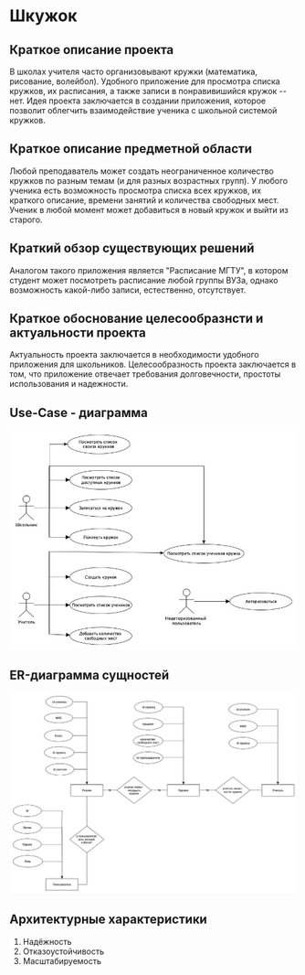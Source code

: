 # Шкужок

## Краткое описание проекта
В школах учителя часто организовывают кружки (математика, рисование, волейбол). 
Удобного приложение для просмотра списка кружков, их расписания, а также записи в понравивишийся кружок -- нет. 
Идея проекта заключается в создании приложения, которое позволит облегчить взаимодействие ученика с школьной системой кружков.

## Краткое описание предметной области
Любой преподаватель может создать неограниченное количество кружков по разным темам (и для разных возрастных групп). У любого ученика есть возможность просмотра списка всех кружков, их краткого описание, времени занятий и количества свободных мест. Ученик в любой момент может добавиться в новый кружок и выйти из старого. 

## Краткий обзор существующих решений
Аналогом такого приложения является "Расписание МГТУ", в котором студент может посмотреть расписание любой группы ВУЗа, однако возможность какой-либо записи, естественно, отсутствует.

## Краткое обоснование целесообразнсти и актуальности проекта
Актуальность проекта заключается в необходимости удобного приложения для школьников. Целесообразность проекта заключается в том, что приложение отвечает требования долговечности, простоты использования и надежности.

## Use-Case - диаграмма
![UseCase](img/usecase.jpg)

## ER-диаграмма сущностей
![ER](img/ER.jpg)

## Архитектурные характеристики
1. Надёжность
2. Отказоустойчивость
3. Масштабируемость